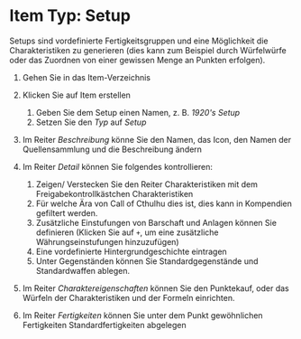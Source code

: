 <!--- This file is auto generated from module/manual/de/item_setup.md -->
# Item Typ: Setup

Setups sind vordefinierte Fertigkeitsgruppen und eine Möglichkeit die Charakteristiken zu generieren (dies kann zum Beispiel durch Würfelwürfe oder das Zuordnen von einer gewissen Menge an Punkten erfolgen).

1. Gehen Sie in das Item-Verzeichnis
2. Klicken Sie auf Item erstellen

	1. Geben Sie dem Setup einen Namen, z. B. _1920's Setup_
	2. Setzen Sie den _Typ_ auf _Setup_

3. Im Reiter _Beschreibung_ könne Sie den Namen, das Icon, den Namen der Quellensammlung und die Beschreibung ändern
4. Im Reiter _Detail_ können Sie folgendes kontrollieren:

	1. Zeigen/ Verstecken Sie den Reiter Charakteristiken mit dem Freigabekontrollkästchen Charakteristiken
	2. Für welche Ära von Call of Cthulhu dies ist, dies kann in Kompendien gefiltert werden.
	3. Zusätzliche Einstufungen von Barschaft und Anlagen können Sie definieren (Klicken Sie auf `+`, um eine zusätzliche Währungseinstufungen hinzuzufügen)
	4. Eine vordefinierte Hintergrundgeschichte eintragen
	5. Unter Gegenständen können Sie Standardgegenstände und Standardwaffen ablegen.

5. Im Reiter _Charaktereigenschaften_ können Sie den Punktekauf, oder das Würfeln der Charakteristiken und der Formeln einrichten.
6. Im Reiter _Fertigkeiten_ können Sie unter dem Punkt gewöhnlichen Fertigkeiten Standardfertigkeiten abgelegen
